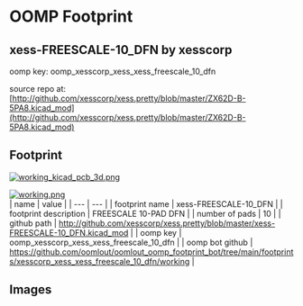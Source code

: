 # OOMP Footprint  
## xess-FREESCALE-10_DFN  by xesscorp  
  
oomp key: oomp_xesscorp_xess_xess_freescale_10_dfn  
  
source repo at: [http://github.com/xesscorp/xess.pretty/blob/master/ZX62D-B-5PA8.kicad_mod](http://github.com/xesscorp/xess.pretty/blob/master/ZX62D-B-5PA8.kicad_mod)  
## Footprint  
  
[![working_kicad_pcb_3d.png](working_kicad_pcb_3d_600.png)](working_kicad_pcb_3d.png)  
  
[![working.png](working_600.png)](working.png)  
| name | value | 
| --- | --- | 
| footprint name | xess-FREESCALE-10_DFN | 
| footprint description | FREESCALE 10-PAD DFN | 
| number of pads | 10 | 
| github path | http://github.com/xesscorp/xess.pretty/blob/master/xess-FREESCALE-10_DFN.kicad_mod | 
| oomp key | oomp_xesscorp_xess_xess_freescale_10_dfn | 
| oomp bot github | https://github.com/oomlout/oomlout_oomp_footprint_bot/tree/main/footprints/xesscorp_xess_xess_freescale_10_dfn/working | 
## Images  
